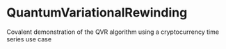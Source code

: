 # QuantumVariationalRewinding
Covalent demonstration of the QVR algorithm using a cryptocurrency time series use case
